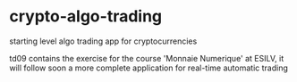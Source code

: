 # crypto-algo-trading
starting level algo trading app for cryptocurrencies

td09 contains the exercise for the course 'Monnaie Numerique' at ESILV,
it will follow soon a more complete application for real-time automatic trading
